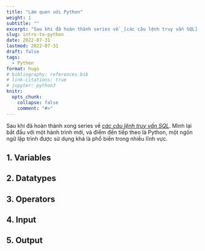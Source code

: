 ```yaml
---
title: "Làm quen với Python"
weight: 1
subtitle: ""
excerpt: "Sau khi đã hoàn thành series về _[các câu lệnh truy vấn SQL](/learnds/sql4da/)_. Mình lại bắt đầu với một hành trình mới, và điểm đến tiếp theo là Python, một ngôn ngữ lập trình khá là phổ biến..."
slug: intro-to-python
date: 2022-07-31
lastmod: 2022-07-31
draft: false
tags:
  - Python
format: hugo
# bibliography: references.bib
# link-citations: true
# jupyter: python3
knitr:
  opts_chunk:
    collapse: false
    comment: "#>"
---
```




Sau khi đã hoàn thành xong series về *[các câu lệnh truy vấn SQL](/learnds/sql4da/)*. Mình lại bắt đầu với một hành trình mới, và điểm đến tiếp theo là Python, một ngôn ngữ lập trình được sử dụng khá là phổ biến trong nhiều lĩnh vực.

## 1. Variables

## 2. Datatypes

## 3. Operators

## 4. Input

## 5. Output
